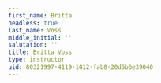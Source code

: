 ```yaml
---
first_name: Britta
headless: true
last_name: Voss
middle_initial: ''
salutation: ''
title: Britta Voss
type: instructor
uid: 80321997-4119-1412-fab8-20d5b6e39040
---
```

